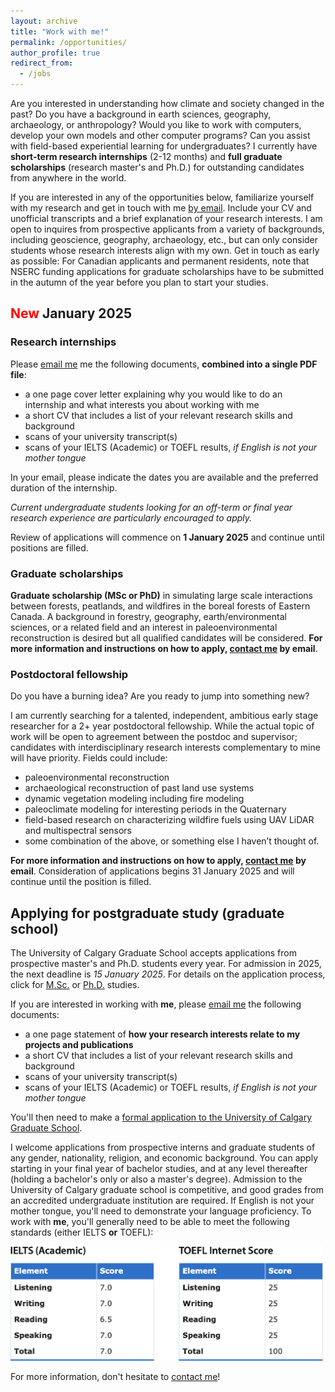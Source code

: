 ```yaml
---
layout: archive
title: "Work with me!"
permalink: /opportunities/
author_profile: true
redirect_from:
  - /jobs
---
```


Are you interested in understanding how climate and society changed in the past? Do you have a background in earth sciences, geography, archaeology, or anthropology? Would you like to work with computers, develop your own models and other computer programs? Can you assist with field-based experiential learning for undergraduates? I currently have **short-term research internships** (2-12 months) and **full graduate scholarships** (research master's and Ph.D.) for outstanding candidates from anywhere in the world.

If you are interested in any of the opportunities below, familiarize yourself with my research and get in touch with me [by email](mailto:jed.kaplan@ucalgary.ca). Include your CV and unofficial transcripts and a brief explanation of your research interests. I am open to inquires from prospective applicants from a variety of backgrounds, including geoscience, geography, archaeology, etc., but can only consider students whose research interests align with my own. Get in touch as early as possible: For Canadian applicants and permanent residents, note that NSERC funding applications for graduate scholarships have to be submitted in the autumn of the year before you plan to start your studies.

## <span style="color:red">New</span> January 2025
### Research internships
Please [email me](mailto:jed.kaplan@ucalgary.ca) me the following documents, **combined into a single PDF file**:
  * a one page cover letter explaining why you would like to do an internship and what interests you about working with me
  * a short CV that includes a list of your relevant research skills and background
  * scans of your university transcript(s)
  * scans of your IELTS (Academic) or TOEFL results, _if English is not your mother tongue_

In your email, please indicate the dates you are available and the preferred duration of the internship.

*Current undergraduate students looking for an off-term or final year research experience are particularly encouraged to apply.*

Review of applications will commence on **1 January 2025** and continue until positions are filled.

### Graduate scholarships
**Graduate scholarship (MSc or PhD)** in simulating large scale interactions between forests, peatlands, and wildfires in the boreal forests of Eastern Canada. A background in forestry, geography, earth/environmental sciences, or a related field and an interest in paleoenvironmental reconstruction is desired but all qualified candidates will be considered. **For more information and instructions on how to apply, [contact me](mailto:jed.kaplan@ucalgary.ca) by email**.

### Postdoctoral fellowship
Do you have a burning idea? Are you ready to jump into something new?

I am currently searching for a talented, independent, ambitious early stage researcher for a 2+ year postdoctoral fellowship. While the actual topic of work will be open to agreement between the postdoc and supervisor; candidates with interdisciplinary research interests complementary to mine will have priority. Fields could include:
 - paleoenvironmental reconstruction
 - archaeological reconstruction of past land use systems
 - dynamic vegetation modeling including fire modeling
 - paleoclimate modeling for interesting periods in the Quaternary
 - field-based research on characterizing wildfire fuels using UAV LiDAR and multispectral sensors
 - some combination of the above, or something else I haven’t thought of.

**For more information and instructions on how to apply, [contact me](mailto:jed.kaplan@ucalgary.ca) by email**. Consideration of applications begins 31 January 2025 and will continue until the position is filled.

## Applying for postgraduate study (graduate school)

The University of Calgary Graduate School accepts applications from prospective master's and Ph.D. students every year. For admission in 2025, the next deadline is _15 January 2025_. For details on the application process, click for <a href="https://grad.ucalgary.ca/future-students/explore-programs/geoscience-msc-thesis" target="_blank">M.Sc.</a> or <a href="https://grad.ucalgary.ca/future-students/explore-programs/geoscience-phd" target="_blank">Ph.D.</a> studies.

If you are interested in working with **me**, please [email me](mailto:jed.kaplan@ucalgary.ca) the following documents:
  * a one page statement of **how your research interests relate to my projects and publications**
  * a short CV that includes a list of your relevant research skills and background
  * scans of your university transcript(s)
  * scans of your IELTS (Academic) or TOEFL results, _if English is not your mother tongue_

<!-- I must receive this information by _1 January 2025_.  -->

You'll then need to make a <a href="https://grad.ucalgary.ca/future-students/how-apply" target="_blank">formal application to the University of Calgary Graduate School</a>. 

I welcome applications from prospective interns and graduate students of any gender, nationality, religion, and economic background. You can apply starting in your final year of bachelor studies, and at any level thereafter (holding a bachelor's only or also a master's degree).  Admission to the University of Calgary graduate school is competitive, and good grades from an accredited undergraduate institution are required. If English is not your mother tongue, you'll need to demonstrate your language proficiency. To work with **me**, you'll generally need to be able to meet the following standards (either IELTS **or** TOEFL):

<img src='../images/englishreqs.png' alt="English" title="Minimum English standards" width="500">

For more information, don't hesitate to [contact me](mailto:jed.kaplan@ucalgary.ca)!

